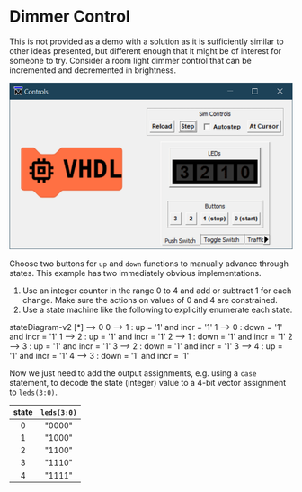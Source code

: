 # Dimmer Control

This is not provided as a demo with a solution as it is sufficiently similar to other ideas presented, but different enough that it might be of interest for someone to try. Consider a room light dimmer control that can be incremented and decremented in brightness.

![Dimmer Controller Sequence](./images/sim_controls/dimmer_control_demo.gif)

Choose two buttons for `up` and `down` functions to manually advance through states. This example has two immediately obvious implementations.
1. Use an integer counter in the range 0 to 4 and add or subtract 1 for each change. Make sure the actions on values of 0 and 4 are constrained.
2. Use a state machine like the following to explicitly enumerate each state.

<div class="mermaid">
stateDiagram-v2
    [*] --> 0
    0 --> 1 : up   = '1' and incr = '1'
    1 --> 0 : down = '1' and incr = '1'
    1 --> 2 : up   = '1' and incr = '1'
    2 --> 1 : down = '1' and incr = '1'
    2 --> 3 : up   = '1' and incr = '1'
    3 --> 2 : down = '1' and incr = '1'
    3 --> 4 : up   = '1' and incr = '1'
    4 --> 3 : down = '1' and incr = '1'
</div>

Now we just need to add the output assignments, e.g. using a `case` statement, to decode the state (integer) value to a 4-bit vector assignment to `leds(3:0)`.

| state | `leds(3:0)` |
|:-----:|:-----------:|
|   0   |   "0000"    |
|   1   |   "1000"    |
|   2   |   "1100"    |
|   3   |   "1110"    |
|   4   |   "1111"    |
